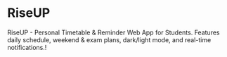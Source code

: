# RiseUP
RiseUP - Personal Timetable &amp; Reminder Web App for Students. Features daily schedule, weekend &amp; exam plans, dark/light mode, and real-time notifications.!

